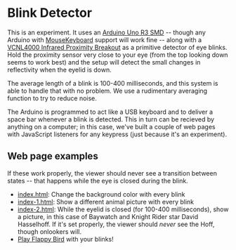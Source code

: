 # Blink Detector

This is an experiment. It uses an [Arduino Uno R3 SMD](https://www.sparkfun.com/products/11224) -- though any Arduino with [MouseKeyboard](https://www.arduino.cc/en/Reference/MouseKeyboard) support will work fine -- along with a [VCNL4000 Infrared Proximity Breakout](https://www.sparkfun.com/products/retired/10901) as a primitive detector of eye blinks. Hold the proximity sensor very close to your eye (from the top looking down seems to work best) and the setup will detect the small changes in reflectivity when the eyelid is down.

The average length of a blink is 100-400 milliseconds, and this system is able to handle that with no problem. We use a rudimentary averaging function to try to reduce noise.

The Arduino is programmed to act like a USB keyboard and to deliver a space bar whenever a blink is detected. This in turn can be recieved by anything on a computer; in this case, we've built a couple of web pages with JavaScript listeners for any keypress (just because it's an experiment).

Web page examples
-------
If these work properly, the viewer should never see a transition between states -- that happens while the eye is closed during the blink.
* [index.html](index.html): Change the background color with every blink
* [index-1.html](index-1.html): Show a different animal picture with every blink
* [index-2.html](index-2.html): While the eyelid is closed (for 100-400 milliseconds), show a picture, in this case of Baywatch and Knight Rider star David Hasselhoff. If it's set properly, the viewer should *never* see the Hoff, though onlookers will. 
* [Play Flappy Bird](http://flappybird.io/?game) with your blinks!